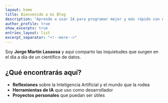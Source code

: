 ```yaml
---
layout: home
title: Bienvenido a mi Blog
description: "Aprende a usar IA para programar mejor y más rápido con ejemplos reales y herramientas prácticas"
author_profile: true
show_excerpts: true
entries_layout: list
excerpt_separator: "<!--more-->"
---
```


Soy **Jorge Martín Lasaosa** y aquí comparto las inquietudes que surgen en el día a día de un científico de datos.

## ¿Qué encontrarás aquí?

- **Reflexiones** sobre la Inteligencia Artificial y el mundo que la rodea
- **Herramientas de IA** que uso como desarrollador
- **Proyectos personales** que puedan ser útiles